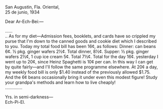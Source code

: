 San Augustin, Fla. Oriental,  
25 de junio, 1934

Dear Ar-Ech-Bei:—

......  
.. As for my diet—Admission fees, booklets, and cards have so crippled my purse that I'm down to the canned goods and cookie diet which I described to you. Today my total food bill has been 16¢, as follows: Dinner: can beans 6¢. ½ pkg. ginger wafers 2½¢. Total dinner, 8½¢. Supper: ½ pkg. ginger wafers 2½¢, 1 cup ice cream 5¢. Total 7½¢. Total for the day 16¢. yesterday I went up to 20¢, since Heinz Spaghetti is 10¢ per can. In this way I can get by quite fairly—and I'll follow the same programme elsewhere. At 20¢ a day, my weekly food bill is only $1.40 instead of the previously allowed $1.75. And the 6¢ beans occasionally bring it under even this modest figure! Study your grandpa's methods and learn how to live cheaply!  
..............

Yrs. in semi-darkness—  
Ech-Pi-El.
